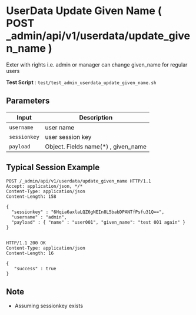 # UserData Update Given Name ( POST _admin/api/v1/userdata/update_given_name )

Exter with rights i.e. admin or manager can change given_name for regular users

**Test Script** : `test/test_admin_userdata_update_given_name.sh`

## Parameters

| Input | Description |
| ---- | ----------- |
| `username` | user name |
| `sessionkey` | user session key |
| `payload` | Object. Fields  name(*) , given_name |

## Typical Session Example

```
POST /_admin/api/v1/userdata/update_given_name HTTP/1.1
Accept: application/json, */*
Content-Type: application/json
Content-Length: 158

{
  "sessionkey" : "6Hqia6axlaLQZ6gNEIn8L5babDPANTfPsfu31Q==",
  "username" : "admin",
  "payload" : { "name" : "user001", "given_name": "test 001 again" }
}


HTTP/1.1 200 OK
Content-Type: application/json
Content-Length: 16

{
   "success" : true
}
```

## Note

- Assuming sessionkey exists

